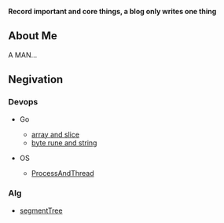 **Record important and core things, a blog only writes one thing**


## About Me

A MAN...



## Negivation


### Devops

- Go
  - [array and slice](Devops/Go/arrayAndSlice/arrayAndSlices.html)
  - [byte rune and string](Devops/Go/stringByteAndRune/stringByteAndRune.html)

- OS
  - [ProcessAndThread](Devops/OS/processAndThread/basical.html)


### Alg

- [segmentTree](Alg/SegmentTree/segmentTree.html)





